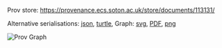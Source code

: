 
Prov store: https://provenance.ecs.soton.ac.uk/store/documents/113131/

Alternative serialisations: [json](https://provenance.ecs.soton.ac.uk/store/documents/113131.json), [turtle](https://provenance.ecs.soton.ac.uk/store/documents/113131.ttl),
Graph: [svg](https://provenance.ecs.soton.ac.uk/store/documents/113131.svg), [PDF](https://provenance.ecs.soton.ac.uk/store/documents/113131.pdf), [png](https://provenance.ecs.soton.ac.uk/store/documents/113131.png)

![Prov Graph](https://provenance.ecs.soton.ac.uk/store/documents/113131.png)

        